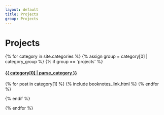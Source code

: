 ```yaml
---
layout: default
title: Projects
group: Projects
---
```

<style>
h1 {
    text-align: left;
}
</style>

# Projects

{% for category in site.categories %}
{% assign group = category[0] | category_group %}
{% if group == 'projects' %}
<h4><a href="/{{ category[0] }}.html">{{ category[0] | parse_category }}</a></h4>
{% for post in category[1] %}
{% include booknotes_link.html %}
{% endfor %}

{% endif %}

{% endfor %}
